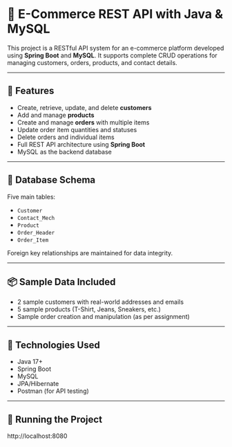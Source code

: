 # 🛒 E-Commerce REST API with Java & MySQL

This project is a RESTful API system for an e-commerce platform developed using **Spring Boot** and **MySQL**. It supports complete CRUD operations for managing customers, orders, products, and contact details.

---

## 📌 Features

- Create, retrieve, update, and delete **customers**
- Add and manage **products**
- Create and manage **orders** with multiple items
- Update order item quantities and statuses
- Delete orders and individual items
- Full REST API architecture using **Spring Boot**
- MySQL as the backend database

---

## 🧱 Database Schema

Five main tables:

- `Customer`
- `Contact_Mech`
- `Product`
- `Order_Header`
- `Order_Item`

Foreign key relationships are maintained for data integrity.

---

## 📦 Sample Data Included

- 2 sample customers with real-world addresses and emails
- 5 sample products (T-Shirt, Jeans, Sneakers, etc.)
- Sample order creation and manipulation (as per assignment)

---

## 🔧 Technologies Used

- Java 17+
- Spring Boot
- MySQL
- JPA/Hibernate
- Postman (for API testing)

---

## 🚀 Running the Project
http://localhost:8080
